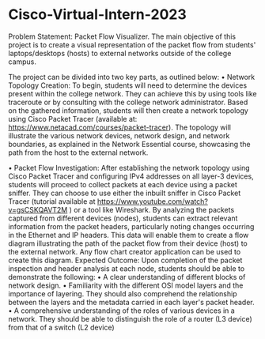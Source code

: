 # Cisco-Virtual-Intern-2023
Problem Statement: Packet Flow Visualizer. 
The main objective of this project is to create a visual representation of the packet flow from students' laptops/desktops (hosts) to external networks outside of the college campus. 


The project can be divided into two key parts, as outlined below:
• Network Topology Creation: To begin, students will need to determine the devices present within the college network. They can achieve this by using 
tools like traceroute or by consulting with the college network administrator. Based on the gathered information, students will then create a network 
topology using Cisco Packet Tracer (available at: https://www.netacad.com/courses/packet-tracer). The topology will illustrate the various network 
devices, network design, and network boundaries, as explained in the Network Essential course, showcasing the path from the host to the external 
network.


• Packet Flow Investigation: After establishing the network topology using Cisco Packet Tracer and configuring IPv4 addresses on all layer-3 devices, 
students will proceed to collect packets at each device using a packet sniffer. They can choose to use either the inbuilt sniffer in Cisco Packet Tracer 
(tutorial available at https://www.youtube.com/watch?v=gsCSKQAVT2M ) or a tool like Wireshark. By analyzing the packets captured from different 
devices (nodes), students can extract relevant information from the packet headers, particularly noting changes occurring in the Ethernet and IP 
headers. This data will enable them to create a flow diagram illustrating the path of the packet flow from their device (host) to the external network. Any 
flow chart creator application can be used to create this diagram.
Expected Outcome: Upon completion of the packet inspection and header analysis at each node, students should be able to demonstrate the following:
• A clear understanding of different blocks of network design.
• Familiarity with the different OSI model layers and the importance of layering. They should also comprehend the relationship between the layers and 
the metadata carried in each layer's packet header.
• A comprehensive understanding of the roles of various devices in a network. They should be able to distinguish the role of a router (L3 device) from 
that of a switch (L2 device)
